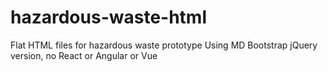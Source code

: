 # hazardous-waste-html
Flat HTML files for hazardous waste prototype
Using MD Bootstrap jQuery version, no React or Angular or Vue
